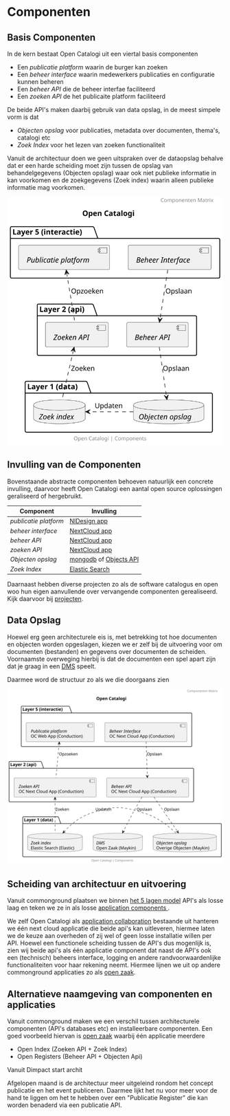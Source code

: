 # Componenten

## Basis Componenten
In de kern bestaat Open Catalogi uit een viertal basis componenten

- Een _publicatie platform_ waarin de burger kan zoeken
- Een _beheer interface_ waarin medewerkers publicaties en configuratie kunnen beheren
- Een _beheer API_ die de beheer interfae faciliteerd
- Een _zoeken API_ de het publicaite platform faciliteerd

De beide API's maken daarbij gebruik van data opslag, in de meest simpele vorm is dat 
- _Objecten opslag_ voor publicaties, metadata over documenten, thema's, catalogi etc
- _Zoek Index_ voor het lezen van zoeken functionaliteit 

Vanuit de architectuur doen we geen uitspraken over de dataopslag behalve dat er een harde scheiding moet zijn tussen de opslag van behandelgegevens (Objecten opslag) waar ook niet publieke informatie in kan voorkomen en de zoekgegevens (Zoek index) waarin alleen publieke informatie mag voorkomen.

![components_commonground](./handleidingen/components_commonground.svg)

## Invulling van de Componenten
Bovenstaande abstracte componenten behoeven natuurlijk een concrete invulling, daarvoor heeft Open Catalogi een aantal open source oplossingen geraliseerd of hergebruikt.

| Component | Invulling |
| ----------- | ----------- |
| _publicatie platform_ | [NlDesign app](https://github.com/OpenCatalogi/web-app) |
| _beheer interface_ | [NextCloud app](https://github.com/ConductionNL/opencatalogi) |
| _beheer API_ | [NextCloud app](https://github.com/ConductionNL/opencatalogi) |
| _zoeken API_ | [NextCloud app](https://github.com/ConductionNL/opencatalogi) |
| _Objecten opslag_ | [mongodb](https://github.com/mongodb/mongo) of [Objects API](https://github.com/maykinmedia/objects-api) |
| _Zoek Index_ |  [Elastic Search](https://github.com/elastic/elasticsearch) |

Daarnaast hebben diverse projecten zo als de software catalogus en open woo hun eigen aanvullende over vervangende componenten gerealiseerd. Kijk daarvoor bij [projecten](Projecten).

## Data Opslag
Hoewel erg geen architecturele eis is, met betrekking tot hoe documenten en objecten worden opgeslagen, kiezen we er zelf bij de uitvoering voor om documenten (bestanden) en gegevens over documenten de scheiden. Voornaamste overweging hierbij is dat de documenten een spel apart zijn dat je graag in een [DMS](https://en.wikipedia.org/wiki/Document_management_system) speelt.

Daarmee word de structuur zo als we die doorgaans zien 

![Basis Componenten](./handleidingen/components_commonground_dms.svg)

## Scheiding van architectuur en uitvoering
Vanuit commonground plaatsen we binnen [het 5 lagen model](https://componentencatalogus.commonground.nl/5-lagen-model) API's als losse laag en teken we ze in als losse [application components ](https://pubs.opengroup.org/architecture/archimate301-doc/chap09.html#_Toc489946066). 



We zelf Open Catalogi als [application collaboration](https://pubs.opengroup.org/architecture/archimate301-doc/chap09.html#_Toc489946067) bestaande uit  hanteren we één next cloud applicatie die beide api's kan uitleveren, hiermee laten we de keuze aan overheden of zij wel of geen losse installatie willen per API. Hoewel een functionele scheiding tussen de API's dus mogenlijk is, zien wij beide api's als één applicatie component dat naast de API's ook een (technisch) beheers interface, logging en andere randvoorwaardenlijke functionaliteiten voor haar rekening neemt. Hiermee lijnen we uit op andere commonground applicaties zo als [open zaak](https://openzaak.org/).

## Alternatieve naamgeving van componenten en applicaties
Vanuit commonground maken we een verschil tussen architecturele componenten (API's databases etc) en installeerbare componenten. Een goed voorbeeld hiervan is [open zaak](https://openzaak.org/) waarbij één applicatie meerdere

- Open Index (Zoeken API + Zoek Index)
- Open Registers (Beheer API + Objecten Api)

Vanuit Dimpact start archit

Afgelopen maand is de architectuur meer uitgeleind rondom het concept publicatie en het event publiceren. Daarmee lijkt het nu voor meer voor de hand te liggen om het te hebben over een "Publicatie Register" die kan worden benaderd via een publicatie API.

